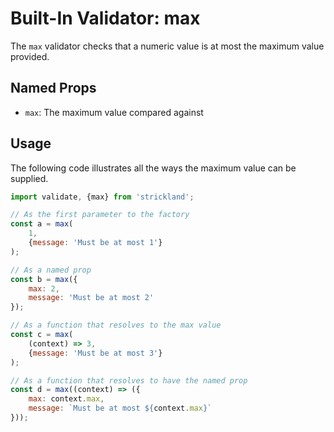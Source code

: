 # Built-In Validator: max

The `max` validator checks that a numeric value is at most the maximum value provided.

## Named Props

* `max`: The maximum value compared against

## Usage

The following code illustrates all the ways the maximum value can be supplied.

``` jsx
import validate, {max} from 'strickland';

// As the first parameter to the factory
const a = max(
    1,
    {message: 'Must be at most 1'}
);

// As a named prop
const b = max({
    max: 2,
    message: 'Must be at most 2'
});

// As a function that resolves to the max value
const c = max(
    (context) => 3,
    {message: 'Must be at most 3'}
);

// As a function that resolves to have the named prop
const d = max((context) => ({
    max: context.max,
    message: `Must be at most ${context.max}`
}));
```
